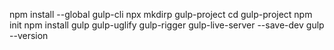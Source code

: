 

npm install --global gulp-cli
npx mkdirp gulp-project
cd gulp-project
npm init
npm install gulp gulp-uglify gulp-rigger gulp-live-server --save-dev
gulp --version

